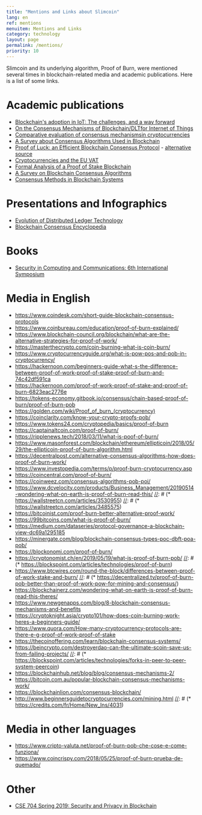 ```yaml
---
title: "Mentions and Links about Slimcoin"
lang: en
ref: mentions
menuitem: Mentions and Links
category: technology
layout: page
permalink: /mentions/
priority: 10
---
```


Slimcoin and its underlying algorithm, Proof of Burn, were mentioned several times in blockchain-related media and academic publications. Here is a list of some links.

# Academic publications

* [Blockchain's adoption in IoT: The challenges, and a way forward](https://www.sciencedirect.com/science/article/pii/S1084804518303473)
* [On the Consensus Mechanisms of Blockchain/DLTfor Internet of Things](http://user.it.uu.se/~yi/pdf-files/2018/sies18.pdf)
* [Comparative evaluation of consensus mechanismsin cryptocurrencies](https://onlinelibrary.wiley.com/doi/pdf/10.1002/itl2.100)
* [A Survey about Consensus Algorithms Used in Blockchain](http://www.ndsl.kr/ndsl/search/detail/article/articleSearchResultDetail.do?cn=JAKO201810256452304)
* [Proof of Luck: an Efficient Blockchain Consensus Protocol](https://dl.acm.org/citation.cfm?id=3007788.3007790) - [alternative source](https://arxiv.org/pdf/1703.05435.pdf)
* [Cryptocurrencies and the EU VAT](http://arno.uvt.nl/show.cgi?fid=146748)
* [Formal Analysis of a Proof of Stake Blockchain](https://www.researchgate.net/publication/330030317_Formal_Analysis_of_a_Proof-of-Stake_Blockchain)
* [A Survey on Blockchain Consensus Algorithms](https://courses.cs.ut.ee/MTAT.07.022/2018_fall/uploads/Main/behzad-report-f18-19.pdf)
* [Consensus Methods in Blockchain Systems](http://explore-ip.com/2017_Consensus-Methods-in-Blockchain-Systems.pdf)

# Presentations and Infographics

* [Evolution of Distributed Ledger Technology](http://gorbyte.com/documents/Distributed%20Ledger%20Evolution.pdf)
* [Blockchain Consensus Encyclopedia](https://www.tokens-economy.com/wp-content/uploads/2019/02/Major-Blockchain-consensus-Infographics.pdf)

# Books

* [Security in Computing and Communications: 6th International Symposium](https://books.google.com/books?id=gd2EDwAAQBAJ&pg=PA116&lpg=PA116&dq=slimcoin&source=bl&ots=BKCadowG8D&sig=ACfU3U2wZlnvGpMgNXILu8QD9W_-oRvSVA&redir_esc=y#v=onepage&q=slimcoin)

[//]: # (# Videos)

[//]: # (* What is Proof of Burn PoB? https://www.youtube.com/watch?v=gWW3cwcthQo)

# Media in English

* <https://www.coindesk.com/short-guide-blockchain-consensus-protocols>
* <https://www.coinbureau.com/education/proof-of-burn-explained/>
* <https://www.blockchain-council.org/blockchain/what-are-the-alternative-strategies-for-proof-of-work/>
* <https://masterthecrypto.com/coin-burning-what-is-coin-burn/>
* <https://www.cryptocurrencyguide.org/what-is-pow-pos-and-pob-in-cryptocurrency/>
* <https://hackernoon.com/beginners-guide-what-s-the-difference-between-proof-of-work-proof-of-stake-proof-of-burn-and-74c42df591ca>
* <https://hackernoon.com/proof-of-work-proof-of-stake-and-proof-of-burn-6823eac2776e>
* <https://tokens-economy.gitbook.io/consensus/chain-based-proof-of-burn/proof-of-burn-pob>
* <https://golden.com/wiki/Proof_of_burn_(cryptocurrency)>
* <https://coinclarity.com/know-your-crypto-proofs-pob/>
* <https://www.tokens24.com/cryptopedia/basics/proof-of-burn>
* <https://captainaltcoin.com/proof-of-burn/>
* <https://ripplenews.tech/2018/03/11/what-is-poof-of-burn/>
* <https://www.masonforest.com/blockchain/ethereum/ellipticoin/2018/05/29/the-ellipticoin-proof-of-burn-algorithm.html>
* <https://decentralpost.com/alternative-consensus-algorithms-how-does-proof-of-burn-work/>
* <https://www.investopedia.com/terms/p/proof-burn-cryptocurrency.asp>
* <https://coincentral.com/proof-of-burn/>
* <https://coinweez.com/consensus-algorithms-pob-poi/>
* <https://www.dcvelocity.com/products/Business_Management/20190514-wondering-what-on-earth-is-proof-of-burn-read-this/>
[//]: # (* https://wallstreetcn.com/articles/3530955)
[//]: # (* https://wallstreetcn.com/articles/3485575)
* <https://bitcoinist.com/proof-burn-better-alternative-proof-work/>
* <https://99bitcoins.com/what-is-proof-of-burn/>
* <https://medium.com/dataseries/protocol-governance-a-blockchain-view-dc69a1295185>
* <https://minergate.com/blog/blockchain-consensus-types-poc-dbft-poa-pob/>
* <https://blockonomi.com/proof-of-burn/>
* <https://cryptonomist.ch/en/2019/05/19/what-is-proof-of-burn-pob/>
[//]: # (* https://blockspoint.com/articles/technologies/proof-of-burn)
* <https://www.btcwires.com/round-the-block/differences-between-proof-of-work-stake-and-burn/>
[//]: # (* https://decentralized.tv/proof-of-burn-pob-better-than-proof-of-work-pow-for-mining-and-consensus/)
* <https://blockchainerz.com/wondering-what-on-earth-is-proof-of-burn-read-this-theres/>
* <https://www.newgenapps.com/blog/8-blockchain-consensus-mechanisms-and-benefits>
* <https://cryptoknight.asia/crypto101/how-does-coin-burning-work-heres-a-beginners-guide/>
* <https://www.quora.com/How-many-cryptocurrency-protocols-are-there-e-g-proof-of-work-proof-of-stake>
* <https://thecoinoffering.com/learn/blockchain-consensus-systems/>
* <https://beincrypto.com/destroyerdao-can-the-ultimate-scoin-save-us-from-failing-projects/>
[//]: # (* https://blockspoint.com/articles/technologies/forks-in-peer-to-peer-system-peercoin)
* <https://blockchainhub.net/blog/blog/consensus-mechanisms-2/>
* <https://bitcoin.com.au/popular-blockchain-consensus-mechanisms-work/>
* <https://blockchainlion.com/consensus-blockchain/>
* <http://www.beginnersguidetocryptocurrencies.com/mining.html>
[//]: # (* https://credits.com/fr/Home/New_Ins/4031)

# Media in other languages

* <https://www.cripto-valuta.net/proof-of-burn-pob-che-cose-e-come-funziona/>
* <https://www.coincrispy.com/2018/05/25/proof-of-burn-prueba-de-quemado/>

# Other

* [CSE 704 Spring 2019: Security and Privacy in Blockchain](http://www.acsu.buffalo.edu/~mblanton/cse704/)
